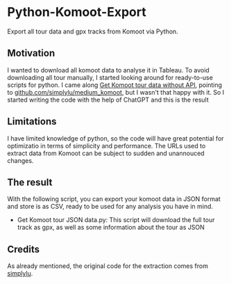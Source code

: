 # Python-Komoot-Export
Export all tour data and gpx tracks from Komoot via Python.

## Motivation
I wanted to download all komoot data to analyse it in Tableau. To avoid downloading all tour manually, I started looking around for ready-to-use scripts for python. 
I came along [Get Komoot tour data without API](https://python.plainenglish.io/get-komoot-tour-data-without-api-143df64e51fa), pointing to [github.com/simplylu/medium_komoot](https://github.com/simplylu/medium_komoot), but I wasn't that happy with it.
So I started writing the code with the help of ChatGPT and this is the result

## Limitations
I have limited knowledge of python, so the code will have great potential for optimizatio in terms of simplicity and performance.
The URLs used to extract data from Komoot can be subject to sudden and unannouced changes.

## The result
With the following script, you can export your komoot data in JSON format and store is as CSV, ready to be used for any analysis you have in mind. 
* Get Komoot tour JSON data.py: This script will download the full tour track as gpx, as well as some information about the tour as JSON

## Credits
As already mentioned, the original code for the extraction comes from [simplylu](https://github.com/simplylu/).
